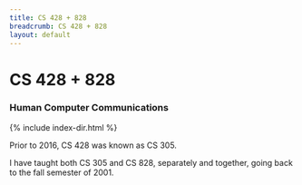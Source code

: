 ```yaml
---
title: CS 428 + 828 
breadcrumb: CS 428 + 828 
layout: default
---
```

# CS 428 + 828

### Human Computer Communications

{% include index-dir.html %}

<p>
	Prior to 2016, CS 428 was known as CS 305.
</p>
<p>
	I have taught both CS 305 and CS 828, separately and together, 
	going back to the fall semester of 2001.
</p>
